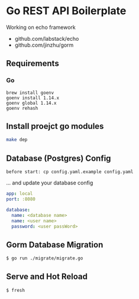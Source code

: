 # Go REST API Boilerplate

Working on echo framework
- github.com/labstack/echo
- github.com/jinzhu/gorm


## Requirements

### Go

```
brew install goenv
goenv install 1.14.x
goenv global 1.14.x
goenv rehash
```

## Install proejct go modules

```sh
make dep
```

## Database (Postgres) Config

`before start: cp config.yaml.example config.yaml`

 ... and update your database config

``` yaml
app: local
port: :8080

database:
  name: <database name>
  name: <user name>
  password: <user passWord>
```

## Gorm Database Migration

``` sh
$ go run ./migrate/migrate.go
```

## Serve and Hot Reload

``` sh
$ fresh
```